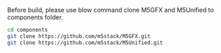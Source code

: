 Before build, please use blow command clone M5GFX and M5Unified to components folder.

```bash
cd components
git clone https://github.com/m5stack/M5GFX.git
git clone https://github.com/m5stack/M5Unified.git 
```